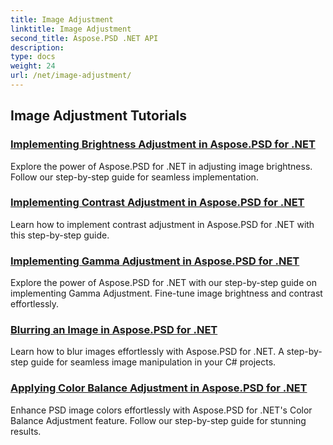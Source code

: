 ```yaml
---
title: Image Adjustment
linktitle: Image Adjustment
second_title: Aspose.PSD .NET API
description: 
type: docs
weight: 24
url: /net/image-adjustment/
---
```


## Image Adjustment Tutorials
### [Implementing Brightness Adjustment in Aspose.PSD for .NET](./brightness-adjustment/)
Explore the power of Aspose.PSD for .NET in adjusting image brightness. Follow our step-by-step guide for seamless implementation.
### [Implementing Contrast Adjustment in Aspose.PSD for .NET](./contrast-adjustment/)
Learn how to implement contrast adjustment in Aspose.PSD for .NET with this step-by-step guide.
### [Implementing Gamma Adjustment in Aspose.PSD for .NET](./gamma-adjustment/)
Explore the power of Aspose.PSD for .NET with our step-by-step guide on implementing Gamma Adjustment. Fine-tune image brightness and contrast effortlessly.
### [Blurring an Image in Aspose.PSD for .NET](./blur-image/)
Learn how to blur images effortlessly with Aspose.PSD for .NET. A step-by-step guide for seamless image manipulation in your C# projects.
### [Applying Color Balance Adjustment in Aspose.PSD for .NET](./color-balance-adjustment/)
Enhance PSD image colors effortlessly with Aspose.PSD for .NET's Color Balance Adjustment feature. Follow our step-by-step guide for stunning results.